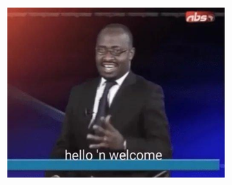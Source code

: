<p align="center"><img src="https://github.com/starlight5234/starlight5234/blob/main/hello_n_welcome.jpg" alt="Hello 'N Welcome" /><br>
